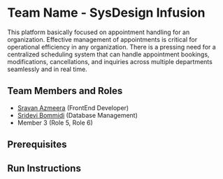# Team Name - SysDesign Infusion

This platform basically focused on appointment handling for an organization. Effective management of appointments is critical for operational efficiency in any organization. There is a pressing need for a centralized scheduling system that can handle appointment bookings, modifications, cancellations, and inquiries across multiple departments seamlessly and in real time.

## Team Members and Roles

* [Sravan Azmeera](https://github.com/azmeerasravan/CIS641-HW2-AZMEERA)  (FrontEnd Developer)
* [Sridevi Bommidi](https://github.com/sridevi-bommidi/CIS641-HW2-Bommidi) (Database Management)
* Member 3 (Role 5, Role 6)

## Prerequisites

## Run Instructions
